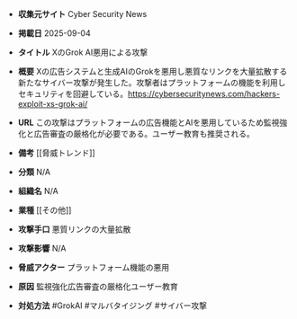 - **収集元サイト**
Cyber Security News

- **掲載日**
2025-09-04

- **タイトル**
XのGrok AI悪用による攻撃

- **概要**
Xの広告システムと生成AIのGrokを悪用し悪質なリンクを大量拡散する新たなサイバー攻撃が発生した。攻撃者はプラットフォームの機能を利用しセキュリティを回避している。https://cybersecuritynews.com/hackers-exploit-xs-grok-ai/

- **URL**
この攻撃はプラットフォームの広告機能とAIを悪用しているため監視強化と広告審査の厳格化が必要である。ユーザー教育も推奨される。

- **備考**
[[脅威トレンド]]

- **分類**
N/A

- **組織名**
N/A

- **業種**
[[その他]]

- **攻撃手口**
悪質リンクの大量拡散

- **攻撃影響**
N/A

- **脅威アクター**
プラットフォーム機能の悪用

- **原因**
監視強化広告審査の厳格化ユーザー教育

- **対処方法**
#GrokAI #マルバタイジング #サイバー攻撃
